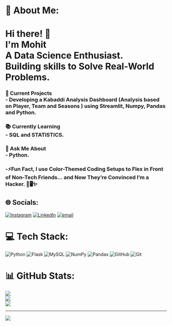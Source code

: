 # 💫 About Me:
# Hi there! 👋 <br>  I'm Mohit <br>A Data Science Enthusiast.<br> Building skills to Solve Real-World Problems.<br>
### **🌱 Current Projects**  <br>- Developing a Kabaddi Analysis Dashboard (Analysis based on Player, Team and Seasons ) using **Streamlit**, **Numpy**, **Pandas** and **Python**.<br>
### **📚 Currently Learning**  <br>- **SQL** and **STATISTICS**.<br>
### **💬 Ask Me About**  <br>- **Python**.<br>
### **-⚡Fun Fact**, I use Color-Themed Coding Setups to Flex in Front of Non-Tech Friends… and Now They’re Convinced I’m a Hacker. 🥷🖥️✨  


## 🌐 Socials:
[![Instagram](https://img.shields.io/badge/Instagram-%23E4405F.svg?logo=Instagram&logoColor=white)](https://instagram.com/mohit_no_17) [![LinkedIn](https://img.shields.io/badge/LinkedIn-%230077B5.svg?logo=linkedin&logoColor=white)](https://linkedin.com/in/mohit8350) [![email](https://img.shields.io/badge/Email-D14836?logo=gmail&logoColor=white)](mailto:mohitsharmakamail@gmail.com) 

# 💻 Tech Stack:
![Python](https://img.shields.io/badge/python-3670A0?style=for-the-badge&logo=python&logoColor=ffdd54) ![Flask](https://img.shields.io/badge/flask-%23000.svg?style=for-the-badge&logo=flask&logoColor=white) ![MySQL](https://img.shields.io/badge/mysql-4479A1.svg?style=for-the-badge&logo=mysql&logoColor=white) ![NumPy](https://img.shields.io/badge/numpy-%23013243.svg?style=for-the-badge&logo=numpy&logoColor=white) ![Pandas](https://img.shields.io/badge/pandas-%23150458.svg?style=for-the-badge&logo=pandas&logoColor=white) ![GitHub](https://img.shields.io/badge/github-%23121011.svg?style=for-the-badge&logo=github&logoColor=white) ![Git](https://img.shields.io/badge/git-%23F05033.svg?style=for-the-badge&logo=git&logoColor=white)
# 📊 GitHub Stats:
![](https://github-readme-stats.vercel.app/api?username=mohit8350&theme=tokyonight&hide_border=false&include_all_commits=false&count_private=false)<br/>
![](https://github-readme-streak-stats.herokuapp.com/?user=mohit8350&theme=tokyonight&hide_border=false)<br/>
![](https://github-readme-stats.vercel.app/api/top-langs/?username=mohit8350&theme=tokyonight&hide_border=false&include_all_commits=false&count_private=false&layout=compact)

---
[![](https://visitcount.itsvg.in/api?id=mohit8350&icon=0&color=0)](https://visitcount.itsvg.in)

<!-- Proudly created with GPRM (  ) -->
